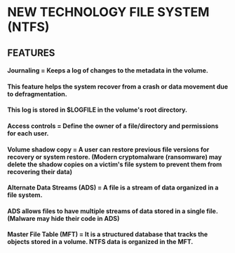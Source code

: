 # NEW TECHNOLOGY FILE SYSTEM (NTFS)

## FEATURES

#### Journaling = Keeps a log of changes to the metadata in the volume.

#### This feature helps the system recover from a crash or data movement due to defragmentation.

#### This log is stored in $LOGFILE in the volume's root directory.

#### Access controls = Define the owner of a file/directory and permissions for each user.

#### Volume shadow copy = A user can restore previous file versions for recovery or system restore. (Modern cryptomalware (ransomware) may delete the shadow copies on a victim's file system to prevent them from recovering their data)

#### Alternate Data Streams (ADS) = A file is a stream of data organized in a file system.

#### ADS allows files to have multiple streams of data stored in a single file. (Malware may hide their code in ADS)

#### Master File Table (MFT) = It is a structured database that tracks the objects stored in a volume. NTFS data is organized in the MFT.
